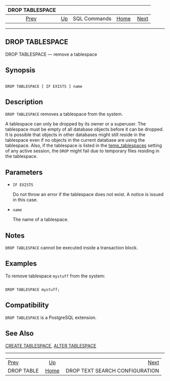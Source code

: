 <!--?xml version="1.0" encoding="UTF-8" standalone="no"?-->

|              DROP TABLESPACE             |                                        |              |                                                       |                                                                 |
| :--------------------------------------: | :------------------------------------- | :----------: | ----------------------------------------------------: | --------------------------------------------------------------: |
| [Prev](sql-droptable.html "DROP TABLE")  | [Up](sql-commands.html "SQL Commands") | SQL Commands | [Home](index.html "PostgreSQL 17devel Documentation") |  [Next](sql-droptsconfig.html "DROP TEXT SEARCH CONFIGURATION") |

***

[]()

## DROP TABLESPACE

DROP TABLESPACE — remove a tablespace

## Synopsis

```

DROP TABLESPACE [ IF EXISTS ] name
```

## Description

`DROP TABLESPACE` removes a tablespace from the system.

A tablespace can only be dropped by its owner or a superuser. The tablespace must be empty of all database objects before it can be dropped. It is possible that objects in other databases might still reside in the tablespace even if no objects in the current database are using the tablespace. Also, if the tablespace is listed in the [temp\_tablespaces](runtime-config-client.html#GUC-TEMP-TABLESPACES) setting of any active session, the `DROP` might fail due to temporary files residing in the tablespace.

## Parameters

*   `IF EXISTS`

    Do not throw an error if the tablespace does not exist. A notice is issued in this case.

*   *`name`*

    The name of a tablespace.

## Notes

`DROP TABLESPACE` cannot be executed inside a transaction block.

## Examples

To remove tablespace `mystuff` from the system:

```

DROP TABLESPACE mystuff;
```

## Compatibility

`DROP TABLESPACE` is a PostgreSQL extension.

## See Also

[CREATE TABLESPACE](sql-createtablespace.html "CREATE TABLESPACE"), [ALTER TABLESPACE](sql-altertablespace.html "ALTER TABLESPACE")

***

|                                          |                                                       |                                                                 |
| :--------------------------------------- | :---------------------------------------------------: | --------------------------------------------------------------: |
| [Prev](sql-droptable.html "DROP TABLE")  |         [Up](sql-commands.html "SQL Commands")        |  [Next](sql-droptsconfig.html "DROP TEXT SEARCH CONFIGURATION") |
| DROP TABLE                               | [Home](index.html "PostgreSQL 17devel Documentation") |                                  DROP TEXT SEARCH CONFIGURATION |
